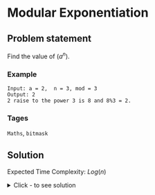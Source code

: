 # Modular Exponentiation

## Problem statement

Find the value of $(a^n)%mod$.

### Example
```
Input: a = 2,  n = 3, mod = 3
Output: 2
2 raise to the power 3 is 8 and 8%3 = 2.
```

### Tages
```Maths```, ```bitmask```

## Solution
Expected Time Complexity: $Log(n)$

<details><summary>Click - to see solution</summary>

## Solution:
Lets take $a = 5$ and $b = 6$.

Further $b$ in binary representation can be written as $(110)_2$

$b = 6 = 2^2 + 2^1 + 2^0•0 = 4 + 2 + 0$

$5^6 = 5^($$^4$$^+$$^2$$^+$$^0$$^) = 5^4•5^2•5^0$

To compute $a^n$ iterate over bits of $n$, if the $ith$ bit is set then multiple $2^i$ with answer and do answer = answer % mod.

Time Complexity: $log(n)$

import Tabs from '@theme/Tabs';
import TabItem from '@theme/TabItem';

<Tabs>
<TabItem value="cpp" label="C++">

```cpp
#include <iostream>
using namespace std;

int ModularExponent(int a, int n, int mod) {
    int ans = 1;
    while (n > 0) {
        int bit = n & 1;
        if (bit) {
            ans = (ans * a) % mod;
        }
        n >>= 1;
        a = (a * a) % mod;
    }
    return ans;
}

int main() {
    
    int a = 2;
    int n = 3;
    int mod = 3
    cout << ModularExponent(a, n, mod) << "\n";
}
```

</TabItem>
<TabItem value="py" label="Python">

```py
def ModularExponent(a, n, mod):
    ans = 1
    while (n > 0):
        bit = n & 1
        if bit:
            ans = (ans * a) % mod
        n >>= 1
        a *= a
        a %= mod
    return ans

print(ModularExponent(2, 3, 3))
```

</TabItem>
</Tabs>

## Output
```txt
2
```

</details>




